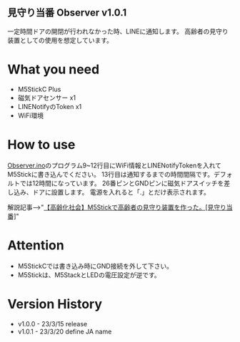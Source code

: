 ## 見守り当番 Observer v1.0.1
一定時間ドアの開閉が行われなかった時、LINEに通知します。
高齢者の見守り装置としての使用を想定しています。

# What you need
- M5StickC Plus
- 磁気ドアセンサー x1
- LINENotifyのToken x1
- WiFi環境

# How to use
[Observer.ino](https://github.com/11104/Observer/blob/main/Observer/Observer.ino)のプログラム9~12行目にWiFi情報とLINENotifyTokenを入れてM5Stickに書き込んでください。
13行目は通知するまでの時間間隔です。デフォルトでは12時間になっています。
26番ピンとGNDピンに磁気ドアスイッチを差し込み、ドアに設置します。
電源を入れると「.」とだけ表示されます。

解説記事-->"[【高齢化社会】M5Stickで高齢者の見守り装置を作った。[見守り当番]](https://qiita.com/nih/items/a832ae7ad478fdb6e4ab)"

# Attention
- M5StickCでは書き込み時にGND接続を外して下さい。
- M5Stickは、M5StackとLEDの電圧設定が逆です。

# Version History
- v1.0.0 - 23/3/15 release
- v1.0.1 - 23/3/20 define JA name
